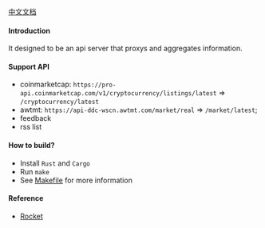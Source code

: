 [中文文档](./README.zh-CN.md)

#### Introduction
It designed to be an api server that proxys and aggregates information.

#### Support API
- coinmarketcap: `https://pro-api.coinmarketcap.com/v1/cryptocurrency/listings/latest` => `/cryptocurrency/latest`
- awtmt: `https://api-ddc-wscn.awtmt.com/market/real` => `/market/latest`;
- feedback
- rss list

#### How to build?
- Install `Rust` and `Cargo`
- Run `make`
- See [Makefile](./Makefile) for more information

#### Reference
- [Rocket](https://rocket.rs/v0.5-rc/guide/introduction/)
